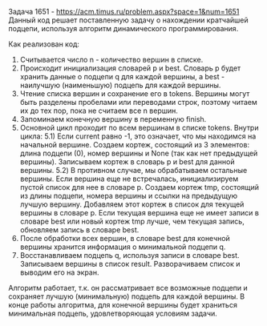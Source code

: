 Задача 1651 - https://acm.timus.ru/problem.aspx?space=1&num=1651
Данный код решает поставленную задачу о нахождении кратчайшей подцепи, используя алгоритм динамического программирования.

Как реализован код:
1)	Считывается число n - количество вершин в списке.
2)	Происходит инициализация словарей p и best. Словарь p будет хранить данные о подцепи q для каждой вершины, 
а best - наилучшую (наименьшую) подцепь для каждой вершины.
3) Чтение списка вершин и сохранение его в tokens. Вершины могут быть разделены пробелами или переводами строк, 
поэтому читаем их до тех пор, пока не считаем все n вершин.
4) Запоминаем конечную вершину в переменную finish.
5) Основной цикл проходит по всем вершинам в списке tokens. Внутри цикла:
 5.1) Если current равно -1, это означает, что мы находимся на начальной вершине. 
      Создаем кортеж, состоящий из 3 элементов: длина подцепи (0), номер вершины и None (так как нет предыдущей вершины). 
      Записываем кортеж в словарь p и best для данной вершины.
 5.2) В противном случае, мы обрабатываем остальные вершины. Если вершина еще не встречалась, 
      инициализируем пустой список для нее в словаре p. Создаем кортеж tmp, состоящий из длины подцепи, номера вершины и ссылки на предыдущую лучшую вершину. 
      Добавляем этот кортеж в список для текущей вершины в словаре p. Если текущая вершина еще не имеет записи в словаре best или новый кортеж tmp лучше, 
      чем текущая запись, обновляем запись в словаре best.
6) После обработки всех вершин, в словаре best для конечной вершины хранится информация о минимальной подцепи q.
7) Восстанавливаем подцепь q, используя записи в словаре best. Записываем вершины в список result. 
   Разворачиваем список и выводим его на экран.

Алгоритм работает, т.к. он рассматривает все возможные подцепи и сохраняет лучшую (минимальную) подцепь для каждой вершины. 
В конце работы алгоритма, для конечной вершины будет храниться минимальная подцепь, удовлетворяющая условиям задачи.
